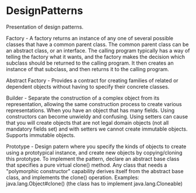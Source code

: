 # DesignPatterns
Presentation of design patterns.

Factory - A factory returns an instance of any one of several possible classes that have a common parent class. The common parent class can be an abstract class, or an interface. The calling program typically has a way of telling the factory what it wants, and the factory makes the decision which subclass should be returned to the calling program. It then creates an instance of that subclass, and then returns it to the calling program.

Abstract Factory - Provides a contract for creating families of related or dependent objects without having to specify their concrete classes.

Builder - Separate the construction of a complex object from its representation, allowing the same construction process to create various representations. When you have an object that has many fields.  Using constructors can become unwieldy and confusing. Using setters can cause that you will create objects that are not legal domain objects (not all mandatory fields set) and with setters we cannot create immutable objects. Supports immutable objects.

Prototype - Design patern where you specify the kinds of objects to create using a prototypical instance, and create new objects by copying/cloning this prototype.
To implement the pattern, declare an abstract base class that specifies a pure virtual clone() method. Any class that needs a "polymorphic constructor" capability derives itself from the abstract base class, and implements the clone() operation. Examples: java.lang.Object#clone() (the class has to implement java.lang.Cloneable)
